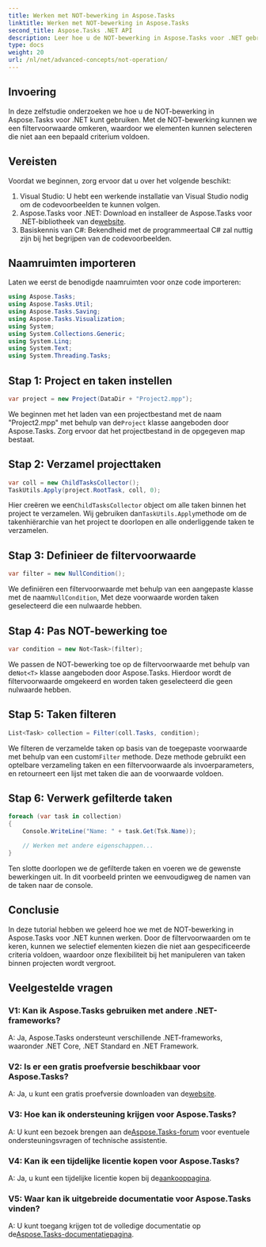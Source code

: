 ```yaml
---
title: Werken met NOT-bewerking in Aspose.Tasks
linktitle: Werken met NOT-bewerking in Aspose.Tasks
second_title: Aspose.Tasks .NET API
description: Leer hoe u de NOT-bewerking in Aspose.Tasks voor .NET gebruikt om taken effectief te filteren. Verbeter nu uw projectmanagementmogelijkheden.
type: docs
weight: 20
url: /nl/net/advanced-concepts/not-operation/
---
```

## Invoering

In deze zelfstudie onderzoeken we hoe u de NOT-bewerking in Aspose.Tasks voor .NET kunt gebruiken. Met de NOT-bewerking kunnen we een filtervoorwaarde omkeren, waardoor we elementen kunnen selecteren die niet aan een bepaald criterium voldoen.

## Vereisten

Voordat we beginnen, zorg ervoor dat u over het volgende beschikt:

1. Visual Studio: U hebt een werkende installatie van Visual Studio nodig om de codevoorbeelden te kunnen volgen.
2.  Aspose.Tasks voor .NET: Download en installeer de Aspose.Tasks voor .NET-bibliotheek van de[website](https://releases.aspose.com/tasks/net/).
3. Basiskennis van C#: Bekendheid met de programmeertaal C# zal nuttig zijn bij het begrijpen van de codevoorbeelden.

## Naamruimten importeren

Laten we eerst de benodigde naamruimten voor onze code importeren:

```csharp
using Aspose.Tasks;
using Aspose.Tasks.Util;
using Aspose.Tasks.Saving;
using Aspose.Tasks.Visualization;
using System;
using System.Collections.Generic;
using System.Linq;
using System.Text;
using System.Threading.Tasks;
```

## Stap 1: Project en taken instellen

```csharp
var project = new Project(DataDir + "Project2.mpp");
```

 We beginnen met het laden van een projectbestand met de naam "Project2.mpp" met behulp van de`Project` klasse aangeboden door Aspose.Tasks. Zorg ervoor dat het projectbestand in de opgegeven map bestaat.

## Stap 2: Verzamel projecttaken

```csharp
var coll = new ChildTasksCollector();
TaskUtils.Apply(project.RootTask, coll, 0);
```

 Hier creëren we een`ChildTasksCollector` object om alle taken binnen het project te verzamelen. Wij gebruiken dan`TaskUtils.Apply`methode om de takenhiërarchie van het project te doorlopen en alle onderliggende taken te verzamelen.

## Stap 3: Definieer de filtervoorwaarde

```csharp
var filter = new NullCondition();
```

 We definiëren een filtervoorwaarde met behulp van een aangepaste klasse met de naam`NullCondition`, Met deze voorwaarde worden taken geselecteerd die een nulwaarde hebben.

## Stap 4: Pas NOT-bewerking toe

```csharp
var condition = new Not<Task>(filter);
```

 We passen de NOT-bewerking toe op de filtervoorwaarde met behulp van de`Not<T>` klasse aangeboden door Aspose.Tasks. Hierdoor wordt de filtervoorwaarde omgekeerd en worden taken geselecteerd die geen nulwaarde hebben.

## Stap 5: Taken filteren

```csharp
List<Task> collection = Filter(coll.Tasks, condition);
```

 We filteren de verzamelde taken op basis van de toegepaste voorwaarde met behulp van een custom`Filter` methode. Deze methode gebruikt een optelbare verzameling taken en een filtervoorwaarde als invoerparameters, en retourneert een lijst met taken die aan de voorwaarde voldoen.

## Stap 6: Verwerk gefilterde taken

```csharp
foreach (var task in collection)
{
    Console.WriteLine("Name: " + task.Get(Tsk.Name));

    // Werken met andere eigenschappen...
}
```

Ten slotte doorlopen we de gefilterde taken en voeren we de gewenste bewerkingen uit. In dit voorbeeld printen we eenvoudigweg de namen van de taken naar de console.

## Conclusie

In deze tutorial hebben we geleerd hoe we met de NOT-bewerking in Aspose.Tasks voor .NET kunnen werken. Door de filtervoorwaarden om te keren, kunnen we selectief elementen kiezen die niet aan gespecificeerde criteria voldoen, waardoor onze flexibiliteit bij het manipuleren van taken binnen projecten wordt vergroot.

## Veelgestelde vragen

### V1: Kan ik Aspose.Tasks gebruiken met andere .NET-frameworks?

A: Ja, Aspose.Tasks ondersteunt verschillende .NET-frameworks, waaronder .NET Core, .NET Standard en .NET Framework.

### V2: Is er een gratis proefversie beschikbaar voor Aspose.Tasks?

 A: Ja, u kunt een gratis proefversie downloaden van de[website](https://releases.aspose.com/).

### V3: Hoe kan ik ondersteuning krijgen voor Aspose.Tasks?

 A: U kunt een bezoek brengen aan de[Aspose.Tasks-forum](https://forum.aspose.com/c/tasks/15) voor eventuele ondersteuningsvragen of technische assistentie.

### V4: Kan ik een tijdelijke licentie kopen voor Aspose.Tasks?

 A: Ja, u kunt een tijdelijke licentie kopen bij de[aankooppagina](https://purchase.aspose.com/temporary-license/).

### V5: Waar kan ik uitgebreide documentatie voor Aspose.Tasks vinden?

 A: U kunt toegang krijgen tot de volledige documentatie op de[Aspose.Tasks-documentatiepagina](https://reference.aspose.com/tasks/net/).
